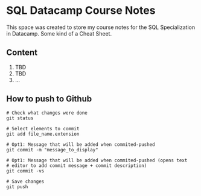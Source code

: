 # SQL Datacamp Course Notes

This space was created to store my course notes for the SQL Specialization in 
Datacamp. Some kind of a Cheat Sheet.

## Content
1. TBD
2. TBD
3. ...

## How to push to Github
```
# Check what changes were done
git status

# Select elements to commit
git add file_name.extension

# Opt1: Message that will be added when commited-pushed
git commit -m "message_to_display"

# Opt1: Message that will be added when commited-pushed (opens text 
# editor to add commit message + commit description) 
git commit -vs

# Save changes
git push
```